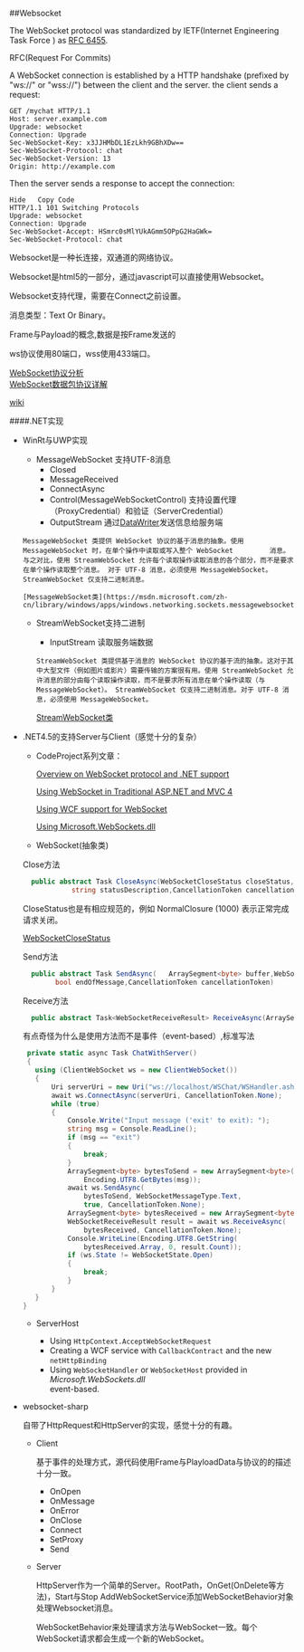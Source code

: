 
##Websocket

  The WebSocket protocol was standardized by IETF(Internet Engineering Task Force ) as  [RFC 6455](http://tools.ietf.org/html/rfc6455).
  
  RFC(Request For Commits)
  
  A WebSocket connection is established by a HTTP handshake (prefixed by "ws://" or "wss://") between the client and the server. the client sends a request:
```
GET /mychat HTTP/1.1
Host: server.example.com
Upgrade: websocket
Connection: Upgrade
Sec-WebSocket-Key: x3JJHMbDL1EzLkh9GBhXDw==
Sec-WebSocket-Protocol: chat
Sec-WebSocket-Version: 13
Origin: http://example.com
```
  Then the server sends a response to accept the connection:

```
Hide   Copy Code
HTTP/1.1 101 Switching Protocols
Upgrade: websocket
Connection: Upgrade
Sec-WebSocket-Accept: HSmrc0sMlYUkAGmm5OPpG2HaGWk=
Sec-WebSocket-Protocol: chat
```
  
  Websocket是一种长连接，双通道的网络协议。
  
  Websocket是html5的一部分，通过javascript可以直接使用Websocket。
  
  Websocket支持代理，需要在Connect之前设置。
  
  消息类型：Text Or Binary。
  
  Frame与Payload的概念,数据是按Frame发送的  

  ws协议使用80端口，wss使用433端口。
  
  [WebSocket协议分析](http://www.cnblogs.com/caosiyang/archive/2012/08/14/2637721.html)  
  [WebSocket数据包协议详解](http://www.cnblogs.com/smark/archive/2012/11/26/2789812.html)
  
  [wiki](https://en.wikipedia.org/wiki/WebSocket)

####.NET实现
  	
* WinRt与UWP实现
	* MessageWebSocket 支持UTF-8消息
      	* Closed 
    	* MessageReceived 
    	* ConnectAsync 
      	* Control(MessageWebSocketControl) 支持设置代理（ProxyCredential）和验证（ServerCredential）
      	* OutputStream  通过[DataWriter](https://msdn.microsoft.com/zh-cn/library/windows/apps/windows.storage.streams.datawriter.aspx)发送信息给服务端

     `MessageWebSocket 类提供 WebSocket 协议的基于消息的抽象。使用 MessageWebSocket 时，在单个操作中读取或写入整个 WebSocket         消息。与之对比，使用 StreamWebSocket 允许每个读取操作读取消息的各个部分，而不是要求在单个操作读取整个消息。
对于 UTF-8 消息，必须使用 MessageWebSocket。StreamWebSocket 仅支持二进制消息。`

      [MessageWebSocket类](https://msdn.microsoft.com/zh-cn/library/windows/apps/windows.networking.sockets.messagewebsocket.aspx)
    
    * StreamWebSocket支持二进制
      * InputStream 读取服务端数据
      
      `StreamWebSocket 类提供基于消息的 WebSocket 协议的基于流的抽象。这对于其中大型文件（例如图片或影片）需要传输的方案很有用。使用 StreamWebSocket 允许消息的部分由每个读取操作读取，而不是要求所有消息在单个操作读取（与 MessageWebSocket）。
StreamWebSocket 仅支持二进制消息。对于 UTF-8 消息，必须使用 MessageWebSocket。`

      [StreamWebSocket类](https://msdn.microsoft.com/zh-cn/library/windows/apps/windows.networking.sockets.streamwebsocket.aspx)
   
* .NET4.5的支持Server与Client（感觉十分的复杂）
    
   * CodeProject系列文章：
    
      [Overview on WebSocket protocol and .NET support](http://www.codeproject.com/Articles/617611/Using-WebSocket-in-NET-4-5-Part-1)
    
      [Using WebSocket in Traditional ASP.NET and MVC 4](http://www.codeproject.com/Articles/618032/Using-WebSocket-in-NET-4-5-Part-2)
    
      [Using WCF support for WebSocket](http://www.codeproject.com/Articles/619343/Using-WebSocket-in-NET-4-5-Part-3)
    
      [Using Microsoft.WebSockets.dll](http://www.codeproject.com/Articles/620731/Using-WebSocket-in-NET-4-5-Part-4) 
    
    * WebSocket(抽象类)
    
    Close方法

    ``` C#
      public abstract Task CloseAsync(WebSocketCloseStatus closeStatus,
                string statusDescription,CancellationToken cancellationToken)
    ```
    CloseStatus也是有相应规范的，例如 NormalClosure (1000) 表示正常完成请求关闭。
 
    [WebSocketCloseStatus](https://msdn.microsoft.com/en-us/library/system.net.websockets.websocketclosestatus(v=vs.110).aspx)
    
    Send方法
    
    ``` C#
      public abstract Task SendAsync(	ArraySegment<byte> buffer,WebSocketMessageType messageType,
          	bool endOfMessage,CancellationToken cancellationToken)
    ```
    
    Receive方法
    ``` C#
      public abstract Task<WebSocketReceiveResult> ReceiveAsync(ArraySegment<byte> buffer,CancellationToken cancellationToken)
    ```
    有点奇怪为什么是使用方法而不是事件（event-based）,标准写法
    
     ``` C#
      private static async Task ChatWithServer()
      {
        using (ClientWebSocket ws = new ClientWebSocket())
        {
            Uri serverUri = new Uri("ws://localhost/WSChat/WSHandler.ashx");
            await ws.ConnectAsync(serverUri, CancellationToken.None);
            while (true)
            {
                Console.Write("Input message ('exit' to exit): ");
                string msg = Console.ReadLine();
                if (msg == "exit")
                {
                    break;
                }
                ArraySegment<byte> bytesToSend = new ArraySegment<byte>(
                    Encoding.UTF8.GetBytes(msg));
                await ws.SendAsync(
                    bytesToSend, WebSocketMessageType.Text, 
                    true, CancellationToken.None);
                ArraySegment<byte> bytesReceived = new ArraySegment<byte>(new byte[1024]);
                WebSocketReceiveResult result = await ws.ReceiveAsync(
                    bytesReceived, CancellationToken.None);
                Console.WriteLine(Encoding.UTF8.GetString(
                    bytesReceived.Array, 0, result.Count));
                if (ws.State != WebSocketState.Open)
                {
                    break;
                }
            }
        }
     }
    ```

    * ServerHost
    
    	* Using `HttpContext.AcceptWebSocketRequest`
      	* Creating a WCF service with `CallbackContract` and the new `netHttpBinding`
      	* Using `WebSocketHandler` or `WebSocketHost` provided in *Microsoft.WebSockets.dll*  
      event-based.

* websocket-sharp
	   
	自带了HttpRequest和HttpServer的实现，感觉十分的有趣。	
		
	* Client
				
		基于事件的处理方式，源代码使用Frame与PlayloadData与协议的的描述十分一致。	

		* OnOpen			
		* OnMessage
		* OnError	
		* OnClose
		* Connect
		* SetProxy
		* Send

	* Server
				
		HttpServer作为一个简单的Server。RootPath，OnGet(OnDelete等方法)，Start与Stop
     AddWebSocketService添加WebSocketBehavior对象处理Websocket消息。
		
		WebSocketBehavior来处理请求方法与WebSocket一致。每个WebSocket请求都会生成一个新的WebSocket。





